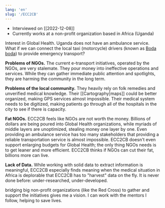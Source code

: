 ```yaml
---
lang: 'en'
slug: '/ECC2CB'
---
```


- Interviewed on [[2022-12-08]]
- Currently works at a non-profit organization based in Africa (Uganda)

Interest in Global Health. Uganda does not have an ambulance service.
What if we can connect the local taxi (motorcycle) drivers (known as [Boda boda](https://en.wikipedia.org/wiki/Boda_boda)) to provide emergency transport?

**Problems of NGOs.**
The current e-transport initiatives, operated by the NGOs, are very stalemate.
They pour money into ineffective operations and services.
While they can gather immediate public attention and spotlights,
they are harming the community in the long term.

**Problems of the local community.**
They heavily rely on folk remedies and unverified medical knowledge.
Their [[Cartography|maps]] could be better organized, making GPS services almost impossible.
Their medical system needs to be digitized, making patients go through all of the hospitals in the city to see if there is capacity.

**Fat NGOs.**
ECC2CB feels like NGOs are not worth the money.
Billions of dollars are being poured into Global Health organizations,
while myriads of middle layers are unoptimized, stealing money one layer by one.
Even providing an ambulance service has too many stakeholders that providing a reliable transportation service is almost impossible.
ECC2CB doesn't even support enlarging budgets for Global Health;
the only thing NGOs needs is to get leaner and more efficient.
ECC2CB thinks if NGOs can cut their fat, billions more can live.

**Lack of Data.**
While working with solid data to extract information is meaningful,
ECC2CB especially finds meaning when the medical situation in Africa is deplorable that ECC2CB has to "harvest" data on the fly.
It is never done before: under-researched, under-developed.

<Admonition type="info" title="I love my job because..." icon="💙">
bridging big non-profit organizations (like the Red Cross) to gather and support the initiatives gives me a vision.
I can work with the mentors I follow, helping to save lives.
</Admonition>
